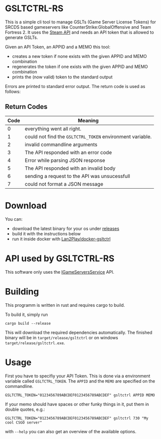 # GSLTCTRL-RS

This is a simple cli tool to manage GSLTs (Game Server License Tokens) for
SRCDS based gameservers like CounterStrike:GlobalOffensive and Team Fortress 2.
It uses the [Steam API](https://partner.steamgames.com/doc/webapi)
and needs an API token that is allowed to generate GSLTs.

Given an API Token, an APPID and a MEMO this tool:

- creates a new token if none exists with the given APPID and MEMO combination
- regenerates the token if one exists with the given APPID and MEMO combination
- prints the (now valid) token to the standard output

Errors are printed to standard error output.
The return code is used as follows:

## Return Codes

| Code | Meaning |
|------|---------|
|    0 | everything went all right. |
|    1 | could not find the `GSLTCTRL_TOKEN` environment variable. |
|    2 | invalid commandline arguments |
|    3 | The API responded with an error code |
|    4 | Error while parsing JSON response |
|    5 | The API responded with an invalid body |
|    6 | sending a request to the API was unsucessfull |
|    7 | could not format a JSON message |

# Download

You can: 

* download the latest binary for your os under [releases](https://github.com/991jo/gsltctrl-rs/releases/latest)
* build it with the instructions below
* run it inside docker with [Lan2Play/docker-gsltctrl](https://github.com/Lan2Play/docker-gsltctrl)

# API used by GSLTCTRL-RS

This software only uses the
[IGameServersService](https://partner.steamgames.com/doc/webapi/IGameServersService)
API.

# Building

This programm is written in rust and requires cargo to build.

To build it, simply run
```
cargo build --release
```
This will download the required dependencies automatically.
The finished binary will be in `target/release/gsltctrl` or on windows `target/release/gsltctrl.exe`.

# Usage

First you have to specifiy your API Token.
This is done via a environment variable called `GSLTCTRL_TOKEN`.
The `APPID` and the `MEMO` are specified on the commandline.

```
GSLTCTRL_TOKEN="0123456789ABCDEF0123456789ABCDEF" gsltctrl APPID MEMO
```

If your memo should have spaces or other funky things in it, put them
in double quotes, e.g.:

```
GSLTCTRL_TOKEN="0123456789ABCDEF0123456789ABCDEF" gsltctrl 730 "My cool CSGO server"
```

with `--help` you can also get an overview of the available options.
